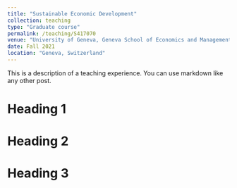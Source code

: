 ```yaml
---
title: "Sustainable Economic Development"
collection: teaching
type: "Graduate course"
permalink: /teaching/S417070
venue: "University of Geneva, Geneva School of Economics and Management"
date: Fall 2021
location: "Geneva, Switzerland"
---
```


This is a description of a teaching experience. You can use markdown like any other post.

Heading 1
======

Heading 2
======

Heading 3
======
